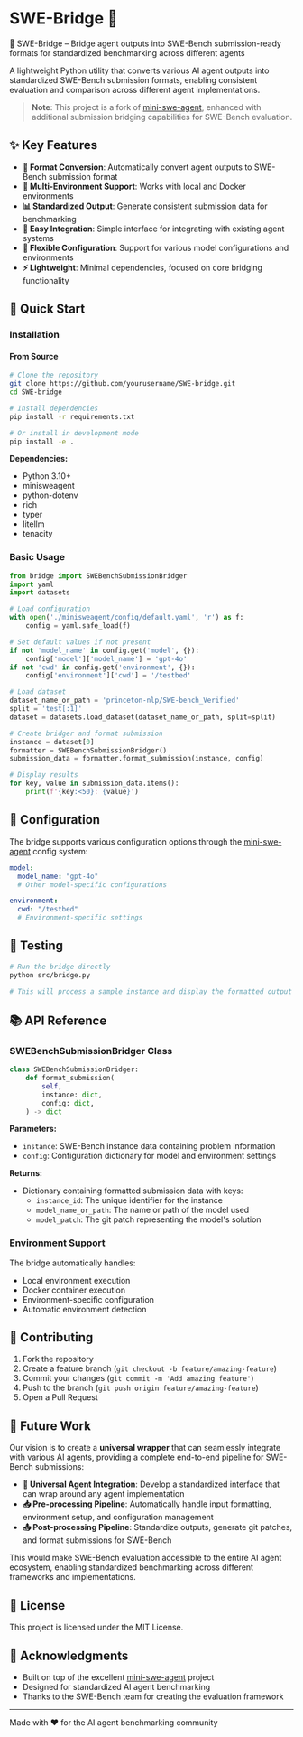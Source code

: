 # SWE-Bridge 🔄

🔄 SWE-Bridge – Bridge agent outputs into SWE-Bench submission-ready formats for standardized benchmarking across different agents

A lightweight Python utility that converts various AI agent outputs into standardized SWE-Bench submission formats, enabling consistent evaluation and comparison across different agent implementations.

> **Note**: This project is a fork of [mini-swe-agent](https://github.com/SWE-agent/mini-swe-agent), enhanced with additional submission bridging capabilities for SWE-Bench evaluation.

## ✨ Key Features

- **🔄 Format Conversion**: Automatically convert agent outputs to SWE-Bench submission format
- **🎯 Multi-Environment Support**: Works with local and Docker environments
- **📊 Standardized Output**: Generate consistent submission data for benchmarking
- **🔧 Easy Integration**: Simple interface for integrating with existing agent systems
- **📝 Flexible Configuration**: Support for various model configurations and environments
- **⚡ Lightweight**: Minimal dependencies, focused on core bridging functionality

## 🚀 Quick Start

### Installation

#### From Source
```bash
# Clone the repository
git clone https://github.com/yourusername/SWE-bridge.git
cd SWE-bridge

# Install dependencies
pip install -r requirements.txt

# Or install in development mode
pip install -e .
```

**Dependencies:**
- Python 3.10+
- minisweagent
- python-dotenv
- rich
- typer
- litellm
- tenacity

### Basic Usage

```python
from bridge import SWEBenchSubmissionBridger
import yaml
import datasets

# Load configuration
with open('./minisweagent/config/default.yaml', 'r') as f:
    config = yaml.safe_load(f)

# Set default values if not present
if not 'model_name' in config.get('model', {}):
    config['model']['model_name'] = 'gpt-4o'
if not 'cwd' in config.get('environment', {}):
    config['environment']['cwd'] = '/testbed'

# Load dataset
dataset_name_or_path = 'princeton-nlp/SWE-bench_Verified'
split = 'test[:1]'
dataset = datasets.load_dataset(dataset_name_or_path, split=split)

# Create bridger and format submission
instance = dataset[0]
formatter = SWEBenchSubmissionBridger()
submission_data = formatter.format_submission(instance, config)

# Display results
for key, value in submission_data.items():
    print(f'{key:<50}: {value}')
```

## 📖 Configuration

The bridge supports various configuration options through the [mini-swe-agent](https://github.com/SWE-agent/mini-swe-agent) config system:

```yaml
model:
  model_name: "gpt-4o"
  # Other model-specific configurations

environment:
  cwd: "/testbed"
  # Environment-specific settings
```

## 🧪 Testing

```bash
# Run the bridge directly
python src/bridge.py

# This will process a sample instance and display the formatted output
```

## 📚 API Reference

### SWEBenchSubmissionBridger Class

```python
class SWEBenchSubmissionBridger:
    def format_submission(
        self,
        instance: dict,
        config: dict,
    ) -> dict
```

**Parameters:**
- `instance`: SWE-Bench instance data containing problem information
- `config`: Configuration dictionary for model and environment settings

**Returns:**
- Dictionary containing formatted submission data with keys:
  - `instance_id`: The unique identifier for the instance
  - `model_name_or_path`: The name or path of the model used
  - `model_patch`: The git patch representing the model's solution

### Environment Support

The bridge automatically handles:
- Local environment execution
- Docker container execution
- Environment-specific configuration
- Automatic environment detection

## 🤝 Contributing

1. Fork the repository
2. Create a feature branch (`git checkout -b feature/amazing-feature`)
3. Commit your changes (`git commit -m 'Add amazing feature'`)
4. Push to the branch (`git push origin feature/amazing-feature`)
5. Open a Pull Request

## 🔮 Future Work

Our vision is to create a **universal wrapper** that can seamlessly integrate with various AI agents, providing a complete end-to-end pipeline for SWE-Bench submissions:

- **🔄 Universal Agent Integration**: Develop a standardized interface that can wrap around any agent implementation
- **📥 Pre-processing Pipeline**: Automatically handle input formatting, environment setup, and configuration management
- **📤 Post-processing Pipeline**: Standardize outputs, generate git patches, and format submissions for SWE-Bench

This would make SWE-Bench evaluation accessible to the entire AI agent ecosystem, enabling standardized benchmarking across different frameworks and implementations.

## 📄 License

This project is licensed under the MIT License.

## 🙏 Acknowledgments

- Built on top of the excellent [mini-swe-agent](https://github.com/SWE-agent/mini-swe-agent) project
- Designed for standardized AI agent benchmarking
- Thanks to the SWE-Bench team for creating the evaluation framework

---

Made with ❤️ for the AI agent benchmarking community
